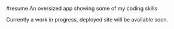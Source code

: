 #resume
An oversized app showing some of my coding skills

Currently a work in progress, deployed site will be available soon.
